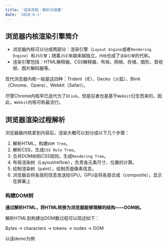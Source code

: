 ```yaml
---
title: '渲染流程：解析与阻塞'
date: '2020-6-1'
---
```


<!-- 1. 浏览器会解析三种：
    - HTML/SVG/XHTML。以之构建`DOM Tree`（Webkit有三个C++类对应这三类文档）。
    - CSS。以之解析为`Style Rules`。
    - JavaScript，脚本语言，主要通过`DOM API`和`CSSOM API`来操作`DOM Tree`和`CSS Rule Tree`（本章节会略过JS部分，以后会详述JS的Event Loop机制及介入渲染）。
2. 解析完成后，Render进程会通过`DOM Tree`和`CSS Rule Tree`来构造`Rendering Tree`。
    - Rendering Tree 渲染树并不等同于DOM树，因为一些像Header或display:none的东西就没必要放在渲染树中了。
    - CSS 的 Rule Tree主要是为了完成匹配并把CSS Rule附加上Rendering Tree上的每个Element。也就是DOM结点。也就是所谓的Frame。
    - 然后，计算每个Frame（也就是每个Element）的位置，这又叫layout和reflow过程。
3. 最后通过调用操作系统`Native GUI线程`的API绘制。 -->

## 浏览器内核渲染引擎简介

- 浏览器内核可以分成两部分：渲染引擎（`Layout Engine`或者`Rendering Engine`）和`JS引擎`；随着`JS引擎`越来越独立，`内核`也成了`渲染引擎`的代称。
- 渲染引擎包括：HTML解释器、CSS解释器、布局、网络、存储、图形、音视频、图片解码器等。

现代浏览器内核一般是这四种：Trident（IE）、Gecko（火狐）、Blink（Chrome、Opera）、Webkit（Safari）。

尽管Chrome内核早已迭代为了`Blink`。但是后者也是基于`Webkit`衍生而来的，因此，`Webkit`内核可称最流行。

## 浏览器渲染过程解析

浏览器器内核拿到内容后，渲染大概可以划分成以下几个步骤：

1. 解析HTML，构建`DOM Tree`。
2. 解析CSS，生成`CSS Rule Tree`。
3. 合并DOM树和CSS规则，生成`Rendering Tree`。
4. 布局渲染树（Layout/reflow），负责各元素尺寸、位置的计算。
5. 绘制渲染树（paint），绘制页面像素信息。
6. 浏览器会将各层的信息发送给GPU，GPU会将各层合成（composite），显示在屏幕上

### 构建DOM树

**通过解析HTML，将HTML转换为浏览器能够理解的结构——DOM树。**

解析HTML到构建出DOM数过程可以简述如下：

Bytes → characters → tokens → nodes → DOM

以该demo为例
